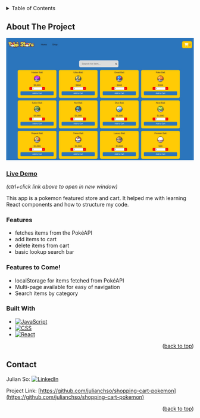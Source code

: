 <!-- TABLE OF CONTENTS -->
<details>
  <summary>Table of Contents</summary>
  <ol>
    <li>
      <a href="#about-the-project">About The Project</a>
      <ul>
        <li><a href="#built-with">Built With</a></li>
      </ul>
    </li>
    <li><a href="#contact">Contact</a></li>
  </ol>
</details>

<!-- ABOUT THE PROJECT -->

## About The Project

![app](src/media/app.jpg)

### [Live Demo](https://julianchso.github.io/odin-shopping-cart/)

_(ctrl+click link above to open in new window)_

This app is a pokemon featured store and cart. It helped me with learning React components and how to structure my code.

### Features

- fetches items from the PokéAPI
- add items to cart
- delete items from cart
- basic lookup search bar

### Features to Come!

- localStorage for items fetched from PokéAPI
- Multi-page available for easy of navigation
- Search items by category

<!-- BUILT WITH -->

### Built With

- [![JavaScript](https://img.shields.io/badge/JavaScript-323330?style=for-the-badge&logo=javascript&logoColor=F7DF1E)](https://developer.mozilla.org/en-US/docs/Web/JavaScript)
- [![CSS](https://img.shields.io/badge/CSS3-1572B6?style=for-the-badge&logo=css3&logoColor=white)](https://developer.mozilla.org/en-US/docs/Web/CSS)
- [![React](https://img.shields.io/badge/React-20232A?style=for-the-badge&logo=react&logoColor=61DAFB)](https://reactjs.org/)

<p align="right">(<a href="#readme-top">back to top</a>)</p>

<!-- CONTACT -->

## Contact

Julian So: [![LinkedIn](https://img.shields.io/badge/LinkedIn-0077B5?style=for-the-badge&logo=linkedin&logoColor=white)](https://www.linkedin.com/in/chjulianso/)

Project Link: [https://github.com/julianchso/shopping-cart-pokemon](https://github.com/julianchso/shopping-cart-pokemon)

<p align="right">(<a href="#readme-top">back to top</a>)</p>
